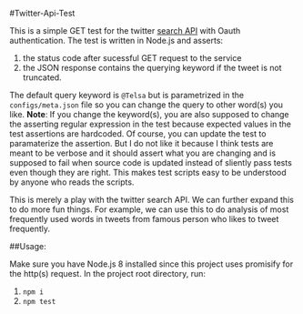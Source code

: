 #Twitter-Api-Test

This is a simple GET test for the twitter [search API](https://developer.twitter.com/en/docs/tweets/search/api-reference/get-search-tweets.html) with Oauth authentication. The test is written in Node.js and asserts:

1. the status code after sucessful GET request to the service
2. the JSON response contains the querying keyword if the tweet is not truncated.

The default query keyword is `@Telsa` but is parametrized in the `configs/meta.json` file so you can change the query to other word(s) you like. **Note**: If you change the keyword(s), you are also supposed to change the asserting regular expression in the test because expected values in the test assertions are hardcoded. Of course, you can update the test to paramaterize the assertion. But I do not like it because I think tests are meant to be verbose and it should assert what you are changing and is supposed to fail when source code is updated instead of sliently pass tests even though they are right. This makes test scripts easy to be understood by anyone who reads the scripts.

This is merely a play with the twitter search API. We can further expand this to do more fun things. For example, we can use this to do analysis of most frequently used words in tweets from famous person who likes to tweet frequently.

##Usage:

Make sure you have Node.js 8 installed since this project uses promisify for the http(s) request. In the project root directory, run:

1. `npm i`
2. `npm test`


